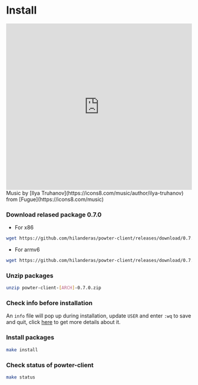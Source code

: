 # Install
<iframe frameborder="0" width="100%" height="450" src="https://www.dailymotion.com/embed/video/x74rdwc" allowfullscreen allow="autoplay"></iframe>
Music by [Ilya Truhanov](https://icons8.com/music/author/ilya-truhanov) from [Fugue](https://icons8.com/music)

### Download relased package 0.7.0
* For x86
```bash
wget https://github.com/hilanderas/powter-client/releases/download/0.7.0/powter-client-x86-0.7.0.zip
```

* For armv6
```bash
wget https://github.com/hilanderas/powter-client/releases/download/0.7.0/powter-client-armv6-0.7.0.zip
```

### Unzip packages
```bash
unzip powter-client-[ARCH]-0.7.0.zip
```

### Check info before installation
An `info` file will pop up during installation, update `USER` and enter `:wq` to save and quit, click [here](../usermanual/INFO.md) to get more details about it.

### Install packages
```bash
make install
```

### Check status of powter-client
```bash
make status
```

